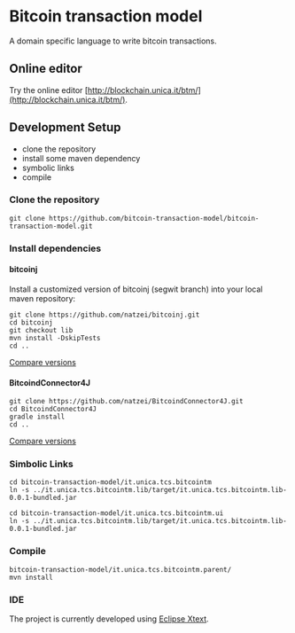 # Bitcoin transaction model

A domain specific language to write bitcoin transactions.


## Online editor

Try the online editor [http://blockchain.unica.it/btm/](http://blockchain.unica.it/btm/).

## Development Setup

- clone the repository
- install some maven dependency
- symbolic links
- compile

### Clone the repository
```
git clone https://github.com/bitcoin-transaction-model/bitcoin-transaction-model.git
```

### Install dependencies

#### bitcoinj

Install a customized version of bitcoinj (segwit branch) into your local maven repository:
```
git clone https://github.com/natzei/bitcoinj.git
cd bitcoinj
git checkout lib
mvn install -DskipTests
cd ..
```

[Compare versions](https://github.com/bitcoinj/bitcoinj/compare/segwit...natzei:lib)

#### BitcoindConnector4J

```
git clone https://github.com/natzei/BitcoindConnector4J.git
cd BitcoindConnector4J
gradle install
cd ..
```

[Compare versions](https://github.com/SulacoSoft/BitcoindConnector4J/compare/master...natzei:master)


### Simbolic Links

```
cd bitcoin-transaction-model/it.unica.tcs.bitcointm
ln -s ../it.unica.tcs.bitcointm.lib/target/it.unica.tcs.bitcointm.lib-0.0.1-bundled.jar
```

```
cd bitcoin-transaction-model/it.unica.tcs.bitcointm.ui
ln -s ../it.unica.tcs.bitcointm.lib/target/it.unica.tcs.bitcointm.lib-0.0.1-bundled.jar
```


### Compile
```
bitcoin-transaction-model/it.unica.tcs.bitcointm.parent/
mvn install
```

### IDE

The project is currently developed using [Eclipse Xtext](https://www.eclipse.org/Xtext/download.html).


